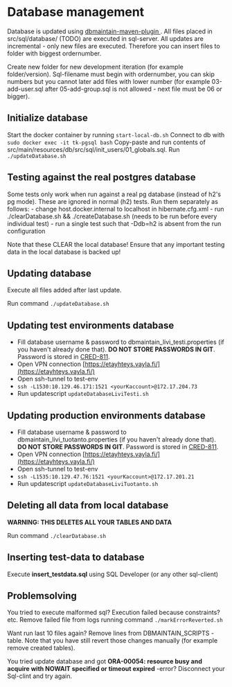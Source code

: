 # Database management

Database is updated using [dbmaintain-maven-plugin ](http://www.dbmaintain.org/maven-goals.html). All files placed in src/sql/database/ (TODO) are executed in sql-server.
All updates are incremental - only new files are executed. Therefore you can insert files to folder with biggest ordernumber.

Create new folder for new development iteration (for example folder/version).  Sql-filename must begin with ordernumber, you can skip numbers but you cannot later add files with lower number (for example 03-add-user.sql after 05-add-group.sql is not allowed - next file must be 06 or bigger).

## Initialize database
Start the docker container by running `start-local-db.sh`
Connect to db with `sudo docker exec -it tk-pgsql bash`
Copy-paste and run contents of src/main/resources/db/src/sql/init_users/01_globals.sql.
Run `./updateDatabase.sh`

## Testing against the real postgres database
Some tests only work when run against a real pg database (instead of h2's pg mode). These are ignored in normal (h2) tests.
Run them separately as follows:
    - change host.docker.internal to localhost in hibernate.cfg.xml
    - run ./clearDatabase.sh && ./createDatabase.sh (needs to be run before every individual test)
    - run a single test such that -Ddb=h2 is absent from the run configuration

Note that these CLEAR the local database! Ensure that any important testing data in the local database is backed up!

## Updating database
Execute all files added after last update.

Run command `./updateDatabase.sh`

## Updating test environments database
* Fill database username & password to dbmaintain\_livi\_testi.properties (if you haven't already done that). **DO NOT STORE PASSWORDS IN GIT**. Password is stored in [CRED-811](https://jira.solita.fi/browse/CRED-811).
* Open VPN connection [https://etayhteys.vayla.fi/](https://etayhteys.vayla.fi/)
* Open ssh-tunnel to test-env
* `ssh -L1530:10.129.46.171:1521 <yourKaccount>@172.17.204.73`
* Run updatescript `updateDatabaseLiviTesti.sh`

## Updating production environments database
* Fill database username & password to dbmaintain\_livi\_tuotanto.properties (if you haven't already done that). **DO NOT STORE PASSWORDS IN GIT**. Password is stored in [CRED-811](https://jira.solita.fi/browse/CRED-811).
* Open VPN connection [https://etayhteys.vayla.fi/](https://etayhteys.vayla.fi/)
* Open ssh-tunnel to test-env
* `ssh -L1535:10.129.47.76:1521 <yourKaccount>@172.17.201.21`
* Run updatescript `updateDatabaseLiviTuotanto.sh`


## Deleting all data from local database
**WARNING: THIS DELETES ALL YOUR TABLES AND DATA**

Run command `./clearDatabase.sh`

## Inserting test-data to database
Execute **insert_testdata.sql** using SQL Developer (or any other sql-client)


## Problemsolving
You tried to execute malformed sql? Execution failed because constraints? etc. Remove failed file from logs running command `./markErrorReverted.sh`

Want run last 10 files again?
Remove lines from DBMAINTAIN_SCRIPTS -table.
Note that you have still revert those changes manually (for example remove created tables).

You tried update database and got **ORA-00054: resource busy and acquire with NOWAIT specified or timeout expired** -error?
Disconnect your Sql-clint and try again.